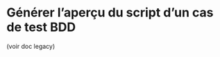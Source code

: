 # Générer l’aperçu du script d’un cas de test BDD 

(voir doc legacy)


<!--stackedit_data:
eyJoaXN0b3J5IjpbODYwNTA1OTgwXX0=
-->
